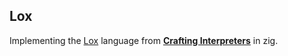## Lox
Implementing the [Lox](https://craftinginterpreters.com/the-lox-language.html) language from [**Crafting Interpreters**](https://craftinginterpreters.com) in zig.

